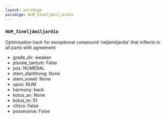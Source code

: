 ```yaml
---
layout: paradigm
paradigm: NUM_51neljämiljardia
---
```

### ` NUM_51neljämiljardia `

Optimisation hack for exceptional compound ’neljämiljardia’ that inflects in all parts with agreement
* grade_dir: weaken
* plurale_tantum: False
* pos: NUMERAL
* stem_diphthong: None
* stem_vowel: None
* upos: NUM
* harmony: back
* kotus_av: None
* kotus_tn: 51
* clitics: False
* possessive: False
